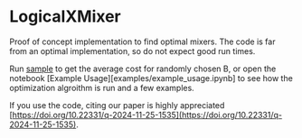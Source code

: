 # LogicalXMixer
Proof of concept implementation to find optimal mixers. The code is far from an optimal implementation, so do not expect good run times.

Run [sample](deprecated/sample.sh) to get the average cost for randomly chosen B, or open the notebook [Example Usage][examples/example_usage.ipynb] to see how the optimization algroithm is run and a few examples.

If you use the code, citing our paper is highly appreciated [https://doi.org/10.22331/q-2024-11-25-1535](https://doi.org/10.22331/q-2024-11-25-1535).
